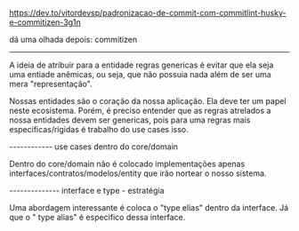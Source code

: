 https://dev.to/vitordevsp/padronizacao-de-commit-com-commitlint-husky-e-commitizen-3g1n

dá uma olhada depois: commitizen

--------------------------------------------------------------

A ideia de atribuir para a entidade regras genericas é evitar que ela seja uma entiade anêmicas, ou seja, que não possuia nada além de ser uma mera "representação".

Nossas entidades são o coração da nossa aplicação. Ela deve ter um papel neste ecosistema. Porém, é preciso entender que as regras atrelados a nossa entidades devem ser genericas, pois para uma regras mais especificas/rigidas é trabalho do use cases isso.


------------ use cases dentro do core/domain

Dentro do core/domain não é colocado implementações apenas interfaces/contratos/modelos/entity que irão nortear o nosso sistema.


-------------- interface e type - estratégia

Uma abordagem interessante é coloca o "type elias" dentro da interface. Já que o "  type alias" é especifico dessa interface. 